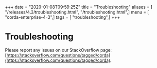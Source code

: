 +++
date = "2020-01-08T09:59:25Z"
title = "Troubleshooting"
aliases = [ "/releases/4.3/troubleshooting.html", "/troubleshooting.html",]
menu = [ "corda-enterprise-4-3",]
tags = [ "troubleshooting",]
+++


# Troubleshooting

Please report any issues on our StackOverflow page: [https://stackoverflow.com/questions/tagged/corda](https://stackoverflow.com/questions/tagged/corda).


